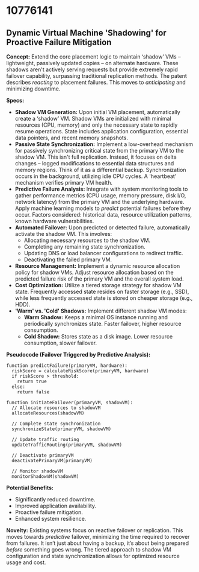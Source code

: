 # 10776141

## Dynamic Virtual Machine 'Shadowing' for Proactive Failure Mitigation

**Concept:** Extend the core placement logic to maintain ‘shadow’ VMs – lightweight, passively updated copies – on alternate hardware. These shadows aren't actively serving requests but provide extremely rapid failover capability, surpassing traditional replication methods. The patent describes *reacting* to placement failures. This moves to *anticipating* and minimizing downtime.

**Specs:**

*   **Shadow VM Generation:** Upon initial VM placement, automatically create a ‘shadow’ VM. Shadow VMs are initialized with minimal resources (CPU, memory) and only the necessary state to rapidly resume operations.  State includes application configuration, essential data pointers, and recent memory snapshots.
*   **Passive State Synchronization:**  Implement a low-overhead mechanism for passively synchronizing critical state from the primary VM to the shadow VM. This isn't full replication. Instead, it focuses on delta changes – logged modifications to essential data structures and memory regions. Think of it as a differential backup.  Synchronization occurs in the background, utilizing idle CPU cycles. A 'heartbeat' mechanism verifies primary VM health.
*   **Predictive Failure Analysis:** Integrate with system monitoring tools to gather performance metrics (CPU usage, memory pressure, disk I/O, network latency) from the primary VM and the underlying hardware. Apply machine learning models to *predict* potential failures before they occur.  Factors considered: historical data, resource utilization patterns, known hardware vulnerabilities.
*   **Automated Failover:** Upon predicted or detected failure, automatically activate the shadow VM. This involves:
    *   Allocating necessary resources to the shadow VM.
    *   Completing any remaining state synchronization.
    *   Updating DNS or load balancer configurations to redirect traffic.
    *   Deactivating the failed primary VM.
*   **Resource Management:** Implement a dynamic resource allocation policy for shadow VMs. Adjust resource allocation based on the predicted failure risk of the primary VM and the overall system load.
*   **Cost Optimization:**  Utilize a tiered storage strategy for shadow VM state. Frequently accessed state resides on faster storage (e.g., SSD), while less frequently accessed state is stored on cheaper storage (e.g., HDD).
*   **'Warm' vs. 'Cold' Shadows:**  Implement different shadow VM modes:
    *   **Warm Shadow:**  Keeps a minimal OS instance running and periodically synchronizes state. Faster failover, higher resource consumption.
    *   **Cold Shadow:**  Stores state as a disk image. Lower resource consumption, slower failover.

**Pseudocode (Failover Triggered by Predictive Analysis):**

```
function predictFailure(primaryVM, hardware):
  riskScore = calculateRiskScore(primaryVM, hardware)
  if riskScore > threshold:
    return true
  else:
    return false

function initiateFailover(primaryVM, shadowVM):
  // Allocate resources to shadowVM
  allocateResources(shadowVM)

  // Complete state synchronization
  synchronizeState(primaryVM, shadowVM)

  // Update traffic routing
  updateTrafficRouting(primaryVM, shadowVM)

  // Deactivate primaryVM
  deactivatePrimaryVM(primaryVM)

  // Monitor shadowVM
  monitorShadowVM(shadowVM)
```

**Potential Benefits:**

*   Significantly reduced downtime.
*   Improved application availability.
*   Proactive failure mitigation.
*   Enhanced system resilience.

**Novelty:**  Existing systems focus on reactive failover or replication. This moves towards *predictive* failover, minimizing the time required to recover from failures. It isn’t just about having a backup, it’s about being prepared *before* something goes wrong. The tiered approach to shadow VM configuration and state synchronization allows for optimized resource usage and cost.